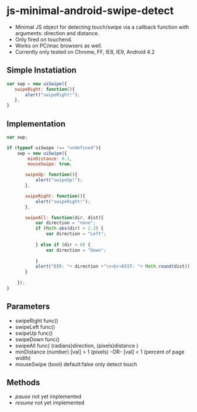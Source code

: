 js-minimal-android-swipe-detect
===============================

 - Minimal JS object for detecting touch/swipe via a callback function with arguments: direction and distance.
  - Only fired on touchend.
  - Works on PC/mac browsers as well.
  - Currently only tested on Chrome, FF, IE8, IE9, Android 4.2

## Simple Instatiation
```js
var swp = new uiSwipe({
   swipeRight: function(){ 
       alert("swipeRight!");
   },
}
```

## Implementation
```js
var swp;

if (typeof uiSwipe !== "undefined"){
    swp = new uiSwipe({
      	minDistance: 0.1,
      	mouseSwipe: true,

       swipeUp: function(){ 
           alert("swipeUp!");
       },

       swipeRight: function(){ 
           alert("swipeRight!");
       },

       swipeAll: function(dir, dist){
           var direction = "none";
           if (Math.abs(dir) > 2.3) {
               var direction = "Left";
               
           } else if (dir > 0) {
               var direction = "Down";
               
           }
           alert("DIR: "+ direction +"\n<br>DIST: "+ Math.round(dist));
       }
        
    });
}
```

## Parameters
 - swipeRight func()
 - swipeLeft  func()
 - swipeUp    func()
 - swipeDown  func()
 - swipeAll   func(  (radians)direction, (pixels)distance  )
 - minDistance  (number) [val] > 1 (pixels) -OR- [val] < 1 (percent of page width)
 - mouseSwipe   (bool) default:false  only detect touch 

## Methods
 - *pause* not yet implemented
 - *resume* not yet implemented
